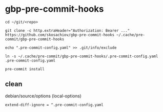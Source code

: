 # gbp-pre-commit-hooks

```
cd ~/git/<repo>

git clone -c http.extraHeader="Authorization: Bearer ..." https://github.com/skosachiov/gbp-pre-commit-hooks ~/.cache/pre-commit/gbp-pre-commit-hooks

echo ".pre-commit-config.yaml" >> .git/info/exclude

ln -s ~/.cache/pre-commit/gbp-pre-commit-hooks/.pre-commit-config.yaml .pre-commit-config.yaml

pre-commit install

```

## clean

debian/source/options (local-options)

`extend-diff-ignore = ^.pre-commit-config.yaml`